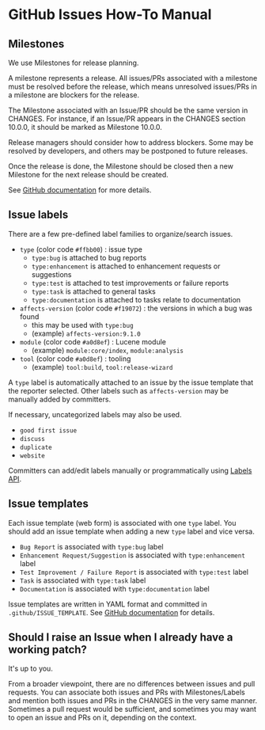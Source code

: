 <!--
Licensed to the Apache Software Foundation (ASF) under one
or more contributor license agreements.  See the NOTICE file
distributed with this work for additional information
regarding copyright ownership.  The ASF licenses this file
to you under the Apache License, Version 2.0 (the
"License"); you may not use this file except in compliance
with the License.  You may obtain a copy of the License at

  http://www.apache.org/licenses/LICENSE-2.0

Unless required by applicable law or agreed to in writing,
software distributed under the License is distributed on an
"AS IS" BASIS, WITHOUT WARRANTIES OR CONDITIONS OF ANY
KIND, either express or implied.  See the License for the
specific language governing permissions and limitations
under the License.
-->

# GitHub Issues How-To Manual

## Milestones

We use Milestones for release planning.

A milestone represents a release. All issues/PRs associated with a milestone must be resolved before the release, which means unresolved issues/PRs in a milestone are blockers for the release.

The Milestone associated with an Issue/PR should be the same version in CHANGES. For instance, if an Issue/PR appears in the CHANGES section 10.0.0, it should be marked as Milestone 10.0.0.

Release managers should consider how to address blockers. Some may be resolved by developers, and others may be postponed to future releases.

Once the release is done, the Milestone should be closed then a new Milestone for the next release should be created.

See [GitHub documentation](https://docs.github.com/en/issues/using-labels-and-milestones-to-track-work/about-milestones) for more details.

## Issue labels

There are a few pre-defined label families to organize/search issues.

- `type` (color code `#ffbb00`) : issue type
  - `type:bug` is attached to bug reports
  - `type:enhancement` is attached to enhancement requests or suggestions
  - `type:test` is attached to test improvements or failure reports
  - `type:task` is attached to general tasks
  - `type:documentation` is attached to tasks relate to documentation
- `affects-version` (color code `#f19072`) : the versions in which a bug was found 
  - this may be used with `type:bug` 
  - (example) `affects-version:9.1.0`
- `module` (color code `#a0d8ef`) : Lucene module
  - (example) `module:core/index`, `module:analysis`
- `tool` (color code `#a0d8ef`) : tooling
  - (example) `tool:build`, `tool:release-wizard`

A `type` label is automatically attached to an issue by the issue template that the reporter selected. Other labels such as `affects-version` may be manually added by committers.

If necessary, uncategorized labels may also be used.

- `good first issue`
- `discuss`
- `duplicate`
- `website`

Committers can add/edit labels manually or programmatically using [Labels API](https://docs.github.com/en/rest/issues/labels).

## Issue templates

Each issue template (web form) is associated with one `type` label. You should add an issue template when adding a new `type` label and vice versa.

- `Bug Report` is associated with `type:bug` label
- `Enhancement Request/Suggestion` is associated with `type:enhancement` label
- `Test Improvement / Failure Report` is associated with `type:test` label
- `Task` is associated with `type:task` label
- `Documentation` is associated with `type:documentation` label

Issue templates are written in YAML format and committed in `.github/ISSUE_TEMPLATE`. See [GitHub documentation](https://docs.github.com/en/communities/using-templates-to-encourage-useful-issues-and-pull-requests/syntax-for-issue-forms) for details.

## Should I raise an Issue when I already have a working patch?

It's up to you.

From a broader viewpoint, there are no differences between issues and pull requests. You can associate both issues and PRs with Milestones/Labels and mention both issues and PRs in the CHANGES in the very same manner. Sometimes a pull request would be sufficient, and sometimes you may want to open an issue and PRs on it, depending on the context.
